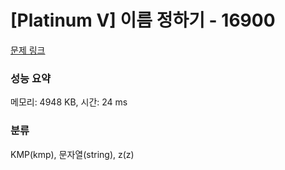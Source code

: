 # [Platinum V] 이름 정하기 - 16900 

[문제 링크](https://www.acmicpc.net/problem/16900) 

### 성능 요약

메모리: 4948 KB, 시간: 24 ms

### 분류

KMP(kmp), 문자열(string), z(z)

